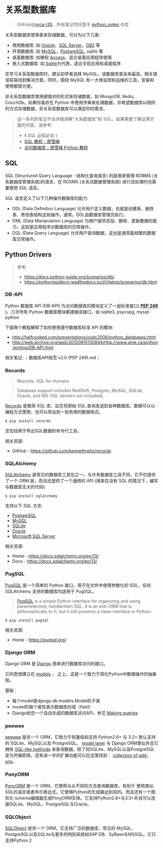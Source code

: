 # 关系型数据库
> GitHub@[orca-j35](https://github.com/orca-j35)，所有笔记均托管于 [python_notes](https://github.com/orca-j35/python_notes) 仓库
>

关系型数据库使用表来存储数据，可分为以下几类:

- 商用数据库: 如 [Oracle](https://www.oracle.com/)，[SQL Server](https://www.microsoft.com/sql-server/)，[DB2](https://www.ibm.com/db2/) 等
- 开源数据库: 如 [MySQL](https://www.mysql.com/)，[PostgreSQL](https://www.postgresql.org/), sqlite 等
- 桌面数据库: 如微软 [Access](https://products.office.com/access)，适合桌面应用程序使用
- 嵌入式数据库: 如 [Sqlite](https://sqlite.org/)为代表，适合手机应用和桌面程序

在学习关系型数据库时，建议初学者选择 MySQL，该数据库普及率最高，相关错误容易找到解决方案。同时，围绕 MySQL 有一大堆监控和运维的工具，安装和使用都很方便。

非关系型数据库使用键值对的形式来存储数据，如 MongoDB, Redis, CouchDb。如果你喜欢在 Python 中使用字典来处理数据，并希望数据库以相同的方式存储数据，非关系型数据库可以满足你的需求。

> 这一系列的笔记不会详细讲解"关系数据库"和 SQL，如果需要了解这两方面的内容，请参考:
>
> - 《 SQL 必知必会 》
> - [SQL 教程 - 廖雪峰](https://www.liaoxuefeng.com/wiki/1177760294764384) 
> - [访问数据库 - 廖雪峰 Python 教程](https://www.liaoxuefeng.com/wiki/1016959663602400/1017801397501728) 



## SQL

SQL (Structured Query Language - 结构化查询语言) 的是用来管理 RDBMS (关系数据库管理系统)的语言，在 RDSMS (关系流数据管理系统) 进行流处理时也需要使用 SQL 语言。

SQL 语言定义了以下几种操作数据库的能力:

- DDL (Data Definition Language) 允许用户定义数据，也就是创建表、删除表、修改表结构这些操作。通常，DDL由数据库管理员执行。
- DML (Data Manipulation Language) 为用户提供添加、删除、更新数据的能力，这些是应用程序对数据库的日常操作。
- DQL (Data Query Language) 允许用户查询数据，这也是通常最频繁的数据库日常操作。



## Python Drivers

> 参考:
>
> - https://docs.python-guide.org/scenarios/db/
> - https://pythonguidecn.readthedocs.io/zh/latest/scenarios/db.html

### DB-API

Python 数据库 API (DB-API) 为访问数据库的模块定义了一组标准接口( [**PEP 249**](https://www.python.org/dev/peps/pep-0249) )。几乎所有 Python 数据库模块都遵循该接口，如 sqlite3, psycopg, mysql-python

下面两个教程解释了如何使用遵守数据库标准 API 的模块:

- http://halfcooked.com/presentations/osdc2006/python_databases.html
- http://web.archive.org/web/20120815130844/http://www.amk.ca/python/writing/DB-API.html

相关笔记: ﹝数据库API规范 v2.0 (PEP 249).md﹞

### Records

> Records: SQL for Humans
>
> Database support includes RedShift, Postgres, MySQL, SQLite, Oracle, and MS-SQL (drivers not included).

[Records](https://github.com/kennethreitz/records) 是极简 SQL 库，旨在将原始 SQL 查询发送到各种数据库。数据可以以编程方式使用，也可以导出到一些有用的数据格式。

```
$ pip install records
```

还包括用于导出SQL数据的命令行工具。

相关资源:

- GitHub - https://github.com/kennethreitz/records



### SQLAlchemy

[SQLAlchemy](http://www.sqlalchemy.org/) 是常见的数据库工具包之一，与许多数据库工具不同，它不仅提供了一个 ORM 层，而且还提供了一个通用的 API (用来在没有 SQL 的情况下，编写与数据库无关的代码)

```
$ pip install sqlalchemy
```

支持以下 SQL 方言:

- [PostgreSQL](https://docs.sqlalchemy.org/en/13/dialects/postgresql.html)
- [MySQL](https://docs.sqlalchemy.org/en/13/dialects/mysql.html)
- [SQLite](https://docs.sqlalchemy.org/en/13/dialects/sqlite.html)
- [Oracle](https://docs.sqlalchemy.org/en/13/dialects/oracle.html)
- [Microsoft SQL Server](https://docs.sqlalchemy.org/en/13/dialects/mssql.html)

相关资源:

- Home - https://docs.sqlalchemy.org/en/13/
- Docs - https://docs.sqlalchemy.org/en/13/



### PugSQL

[PugSQL](https://pugsql.org/) 是一个简单的 Python 接口，用于在文件中使用参数化的 SQL，任何 SQLAlchemy 支持的数据库均适用于 PugSQL。

> [PugSQL](https://pugsql.org/) is a simple Python interface for organizing and using parameterized, handwritten SQL. It is an anti-ORM that is philosophically lo-fi, but it still presents a clean interface in Python.

```
$ pip install pugsql
```

相关资源:

- Home - https://pugsql.org/



### Django ORM

Django ORM 是 [Django](http://www.djangoproject.com/) 用来进行数据库访问的接口。

它的思想建立在 [models](https://docs.djangoproject.com/en/dev/#the-model-layer) ， 之上。这是一个致力于简化Python中数据操作的抽象层。

基础：

- 每个model是django.db.models.Model的子类
- model的每个属性表示数据库的域（field）
- Django给您一个自动生成的数据库访问API，参见 [Making queries](https://docs.djangoproject.com/en/dev/topics/db/queries/)

### peewee

[peewee](http://docs.peewee-orm.com/en/latest/) 是另一个 ORM，它致力于轻量级和支持 Python2.6+ 与 3.2+ 默认支持的 SQLite、MySQL以及 PostgreSQL。 [model layer](https://peewee.readthedocs.io/en/latest/peewee/quickstart.html#model-definition) 与 Django ORM类似并且它拥有 [SQL-like methods](https://peewee.readthedocs.io/en/latest/peewee/quickstart.html#retrieving-data) 来查询数据。除了将SQLite、MySQL以及PostgreSQL变为开箱即用，还有进一步的扩展功能可以在这里找到： [collection of add-ons](https://peewee.readthedocs.io/en/latest/peewee/playhouse.html#playhouse)。

### PonyORM

[PonyORM](http://ponyorm.com/) 是一个 ORM，它使用与众不同的方法查询数据库，有别于 使用类似SQL的语言或者布尔表达式，它使用Python的生成器达到目的。而且还有一个图形化 schema编辑器生成PonyORM实体。它支持Python2.6+与3.3+并且可以连接SQLite、MySQL、PostgreSQL与Oracle。

### SQLObject

[SQLObject](http://www.sqlobject.org/) 是另一个 ORM。它支持广泛的数据库，常见的 MySQL、PostgreSQL以及SQLite与更多的特别系统如SAP DB、SyBase与MSSQL。它只支持Python 2



